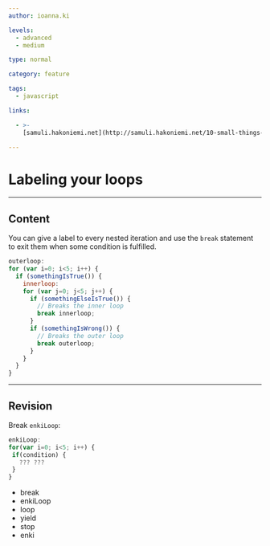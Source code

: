 ```yaml
---
author: ioanna.ki

levels:
  - advanced
  - medium

type: normal

category: feature

tags:
  - javascript

links:

  - >-
    [samuli.hakoniemi.net](http://samuli.hakoniemi.net/10-small-things-you-may-not-know-about-javascript/){website}

---
```

# Labeling your loops

---
## Content

You can give a label to every nested iteration and use the `break` statement to exit them when some condition is fulfilled. 

```javascript
outerloop:  
for (var i=0; i<5; i++) {
  if (somethingIsTrue()) {  
    innerloop:  
    for (var j=0; j<5; j++) {  
      if (somethingElseIsTrue()) {  
        // Breaks the inner loop  
        break innerloop; 
      }
      if (somethingIsWrong()) {
        // Breaks the outer loop  
        break outerloop; 
      }
    }
  }   
}
```

---
## Revision

Break `enkiLoop`:
```javascript
enkiLoop:
for(var i=0; i<5; i++) {
 if(condition) {
   ??? ???
 }
}

```

* break
* enkiLoop
* loop
* yield
* stop
* enki
 
